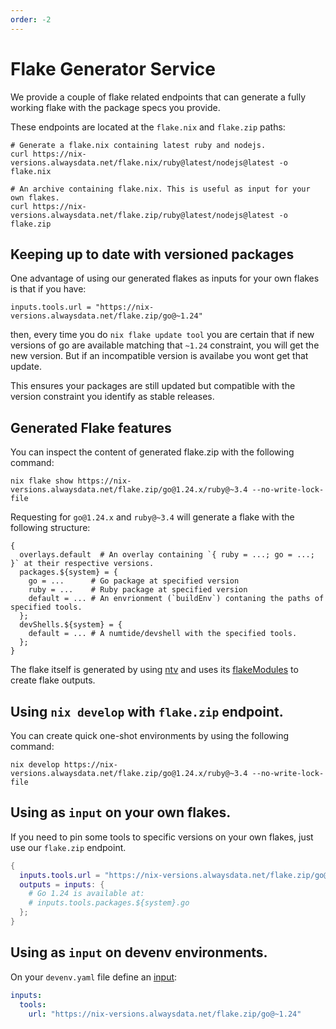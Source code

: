 ```yaml
---
order: -2
---
```


# Flake Generator Service

We provide a couple of flake related endpoints that can generate a fully working flake with
the package specs you provide.

These endpoints are located at the `flake.nix` and `flake.zip` paths:


```shell
# Generate a flake.nix containing latest ruby and nodejs.
curl https://nix-versions.alwaysdata.net/flake.nix/ruby@latest/nodejs@latest -o flake.nix

# An archive containing flake.nix. This is useful as input for your own flakes.
curl https://nix-versions.alwaysdata.net/flake.zip/ruby@latest/nodejs@latest -o flake.zip
```

## Keeping up to date with versioned packages

One advantage of using our generated flakes as inputs for your own flakes is that if you have:

`inputs.tools.url = "https://nix-versions.alwaysdata.net/flake.zip/go@~1.24"`

then, every time you do `nix flake update tool` you are certain that if new versions of go are
available matching that `~1.24` constraint, you will get the new version. But if an incompatible
version is availabe you wont get that update. 

This ensures your packages are still updated but compatible with the version constraint you
identify as stable releases.


## Generated Flake features

You can inspect the content of generated flake.zip with the following command:

```shell
nix flake show https://nix-versions.alwaysdata.net/flake.zip/go@1.24.x/ruby@~3.4 --no-write-lock-file
```

Requesting for `go@1.24.x` and `ruby@~3.4` will generate a flake with the following structure:

```
{
  overlays.default  # An overlay containing `{ ruby = ...; go = ...; }` at their respective versions.
  packages.${system} = {
    go = ...      # Go package at specified version
    ruby = ...    # Ruby package at specified version
    default = ... # An envrionment (`buildEnv`) contaning the paths of specified tools.
  };
  devShells.${system} = {
    default = ... # A numtide/devshell with the specified tools.
  };
}
```

The flake itself is generated by using [ntv](https://github.com/vic/ntv) and uses its [flakeModules](https://github.com/vic/ntv/tree/main/nix/flakeModules) to create flake outputs.


## Using `nix develop` with `flake.zip` endpoint.

You can create quick one-shot environments by using the following command:

```
nix develop https://nix-versions.alwaysdata.net/flake.zip/go@1.24.x/ruby@~3.4 --no-write-lock-file
```

## Using as `input` on your own flakes.

If you need to pin some tools to specific versions on your own flakes, just use our `flake.zip` endpoint.

```nix
{
  inputs.tools.url = "https://nix-versions.alwaysdata.net/flake.zip/go@~1.24";
  outputs = inputs: {
    # Go 1.24 is available at: 
    # inputs.tools.packages.${system}.go
  };
}
```

## Using as `input` on devenv environments.

On your `devenv.yaml` file define an [input](https://devenv.sh/inputs/):

```yaml
inputs:
  tools:
    url: "https://nix-versions.alwaysdata.net/flake.zip/go@~1.24"
```
